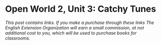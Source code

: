 

# Open World 2, Unit 3: Catchy Tunes
*This post contains links. If you make a purchase through these links The English Extension Organization will earn a small commission, at not additional cost to you, which will be used to purchase books for classrooms.*

<!--stackedit_data:
eyJoaXN0b3J5IjpbMTk1MzgwNjczNl19
-->